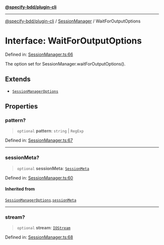 [**@specify-bdd/plugin-cli**](../../README.md)

***

[@specify-bdd/plugin-cli](../../README.md) / [SessionManager](../README.md) / WaitForOutputOptions

# Interface: WaitForOutputOptions

Defined in: [SessionManager.ts:66](https://github.com/specify-bdd/specify-core/blob/f886d17f9d8689640b41a37f683750a408f0c53c/modules/@specify-bdd/plugin-cli/src/lib/SessionManager.ts#L66)

The option set for SessionManager.waitForOutputOptions().

## Extends

- [`SessionManagerOptions`](SessionManagerOptions.md)

## Properties

### pattern?

> `optional` **pattern**: `string` \| `RegExp`

Defined in: [SessionManager.ts:67](https://github.com/specify-bdd/specify-core/blob/f886d17f9d8689640b41a37f683750a408f0c53c/modules/@specify-bdd/plugin-cli/src/lib/SessionManager.ts#L67)

***

### sessionMeta?

> `optional` **sessionMeta**: [`SessionMeta`](SessionMeta.md)

Defined in: [SessionManager.ts:60](https://github.com/specify-bdd/specify-core/blob/f886d17f9d8689640b41a37f683750a408f0c53c/modules/@specify-bdd/plugin-cli/src/lib/SessionManager.ts#L60)

#### Inherited from

[`SessionManagerOptions`](SessionManagerOptions.md).[`sessionMeta`](SessionManagerOptions.md#sessionmeta)

***

### stream?

> `optional` **stream**: [`IOStream`](../enumerations/IOStream.md)

Defined in: [SessionManager.ts:68](https://github.com/specify-bdd/specify-core/blob/f886d17f9d8689640b41a37f683750a408f0c53c/modules/@specify-bdd/plugin-cli/src/lib/SessionManager.ts#L68)
